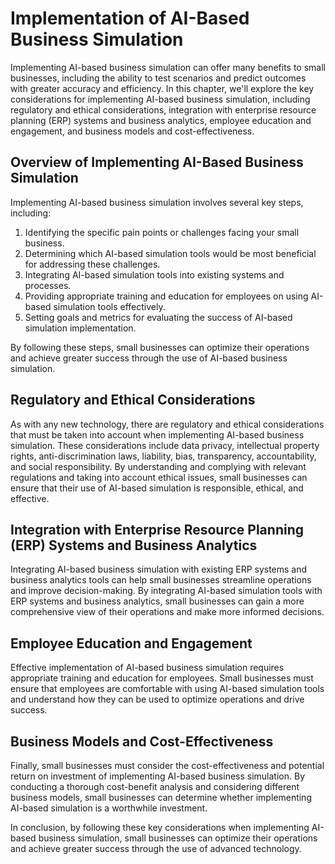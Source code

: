 Implementation of AI-Based Business Simulation
==============================================

Implementing AI-based business simulation can offer many benefits to small businesses, including the ability to test scenarios and predict outcomes with greater accuracy and efficiency. In this chapter, we'll explore the key considerations for implementing AI-based business simulation, including regulatory and ethical considerations, integration with enterprise resource planning (ERP) systems and business analytics, employee education and engagement, and business models and cost-effectiveness.

Overview of Implementing AI-Based Business Simulation
-----------------------------------------------------

Implementing AI-based business simulation involves several key steps, including:

1. Identifying the specific pain points or challenges facing your small business.
2. Determining which AI-based simulation tools would be most beneficial for addressing these challenges.
3. Integrating AI-based simulation tools into existing systems and processes.
4. Providing appropriate training and education for employees on using AI-based simulation tools effectively.
5. Setting goals and metrics for evaluating the success of AI-based simulation implementation.

By following these steps, small businesses can optimize their operations and achieve greater success through the use of AI-based business simulation.

Regulatory and Ethical Considerations
-------------------------------------

As with any new technology, there are regulatory and ethical considerations that must be taken into account when implementing AI-based business simulation. These considerations include data privacy, intellectual property rights, anti-discrimination laws, liability, bias, transparency, accountability, and social responsibility. By understanding and complying with relevant regulations and taking into account ethical issues, small businesses can ensure that their use of AI-based simulation is responsible, ethical, and effective.

Integration with Enterprise Resource Planning (ERP) Systems and Business Analytics
----------------------------------------------------------------------------------

Integrating AI-based business simulation with existing ERP systems and business analytics tools can help small businesses streamline operations and improve decision-making. By integrating AI-based simulation tools with ERP systems and business analytics, small businesses can gain a more comprehensive view of their operations and make more informed decisions.

Employee Education and Engagement
---------------------------------

Effective implementation of AI-based business simulation requires appropriate training and education for employees. Small businesses must ensure that employees are comfortable with using AI-based simulation tools and understand how they can be used to optimize operations and drive success.

Business Models and Cost-Effectiveness
--------------------------------------

Finally, small businesses must consider the cost-effectiveness and potential return on investment of implementing AI-based business simulation. By conducting a thorough cost-benefit analysis and considering different business models, small businesses can determine whether implementing AI-based simulation is a worthwhile investment.

In conclusion, by following these key considerations when implementing AI-based business simulation, small businesses can optimize their operations and achieve greater success through the use of advanced technology.
